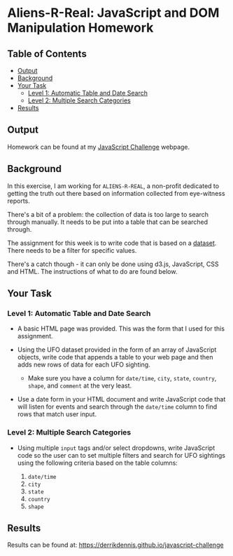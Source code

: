 # Aliens-R-Real: JavaScript and DOM Manipulation Homework <!-- omit in toc -->

## Table of Contents <!-- omit in toc -->

- [Output](#output)
- [Background](#background)
- [Your Task](#your-task)
  - [Level 1: Automatic Table and Date Search](#level-1-automatic-table-and-date-search)
  - [Level 2: Multiple Search Categories](#level-2-multiple-search-categories)
- [Results](#results)

## Output

Homework can be found at my [JavaScript Challenge](https://derrikdennis.github.io/javascript-challenge) webpage.

## Background

In this exercise, I am working for `ALIENS-R-REAL`, a non-profit dedicated to getting the truth out there based on information collected from eye-witness reports.

There's a bit of a problem: the collection of data is too large to search through manually.  It needs to be put into a table that can be searched through.

The assignment for this week is to write code that is based on a [dataset](/static/js/data.js).  There needs to be a filter for specific values.  

There's a catch though - it can only be done using d3.js, JavaScript, CSS and HTML.  The instructions of what to do are found below.

## Your Task

### Level 1: Automatic Table and Date Search

* A basic HTML page was provided.  This was the form that I used for this assignment.

* Using the UFO dataset provided in the form of an array of JavaScript objects, write code that appends a table to your web page and then adds new rows of data for each UFO sighting.

  * Make sure you have a column for `date/time`, `city`, `state`, `country`, `shape`, and `comment` at the very least.

* Use a date form in your HTML document and write JavaScript code that will listen for events and search through the `date/time` column to find rows that match user input.

### Level 2: Multiple Search Categories

* Using multiple `input` tags and/or select dropdowns, write JavaScript code so the user can to set multiple filters and search for UFO sightings using the following criteria based on the table columns:

  1. `date/time`
  2. `city`
  3. `state`
  4. `country`
  5. `shape`

## Results

Results can be found at: <https://derrikdennis.github.io/javascript-challenge>
